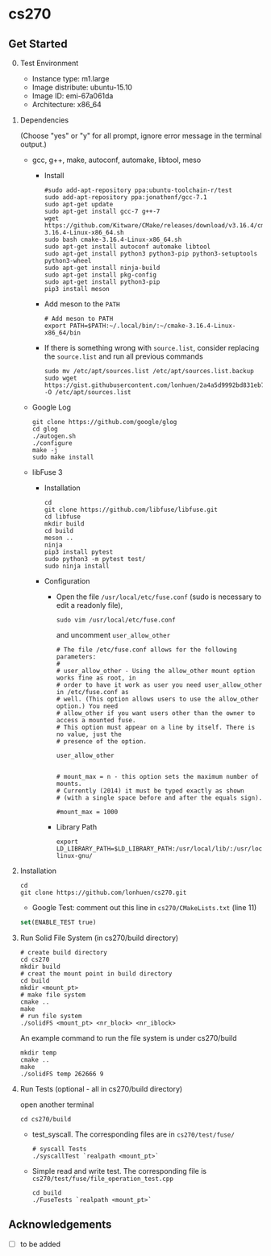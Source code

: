 # cs270

## Get Started

0. Test Environment

   * Instance type: m1.large
   * Image distribute: ubuntu-15.10
   * Image ID: emi-67a061da
   * Architecture: x86_64

1. Dependencies

   (Choose "yes" or "y" for all prompt, ignore error message in the terminal output.) 
    
    * gcc, g++, make, autoconf, automake, libtool, meso
      * Install
        ``` shell
        #sudo add-apt-repository ppa:ubuntu-toolchain-r/test
        sudo add-apt-repository ppa:jonathonf/gcc-7.1
        sudo apt-get update
        sudo apt-get install gcc-7 g++-7
        wget https://github.com/Kitware/CMake/releases/download/v3.16.4/cmake-3.16.4-Linux-x86_64.sh
        sudo bash cmake-3.16.4-Linux-x86_64.sh
        sudo apt-get install autoconf automake libtool
        sudo apt-get install python3 python3-pip python3-setuptools python3-wheel
        sudo apt-get install ninja-build
        sudo apt-get install pkg-config
        sudo apt-get install python3-pip
        pip3 install meson
      * Add meson to the `PATH`
        ``` shell
        # Add meson to PATH
        export PATH=$PATH:~/.local/bin/:~/cmake-3.16.4-Linux-x86_64/bin
        ```
      * If there is something wrong with `source.list`, consider replacing the `source.list` and run all previous commands
      
        ``` shell
        sudo mv /etc/apt/sources.list /etc/apt/sources.list.backup
        sudo wget https://gist.githubusercontent.com/lonhuen/2a4a5d9992bd831eb74a6b903107c927/raw/53dc53adac5faed5335072a11b5a30d7d41578a6/source.list.cs270 -O /etc/apt/sources.list
        ```
   
    * Google Log
      ``` shell
      git clone https://github.com/google/glog
      cd glog
      ./autogen.sh
      ./configure
      make -j
      sudo make install
      ```
     
    * libFuse 3
      * Installation
      
        ``` shell
        cd
        git clone https://github.com/libfuse/libfuse.git
        cd libfuse
        mkdir build
        cd build
        meson ..
        ninja
        pip3 install pytest
        sudo python3 -m pytest test/
        sudo ninja install
        ```
      * Configuration
        * Open the file `/usr/local/etc/fuse.conf` (sudo is necessary to edit a readonly file), 
          ``` shell
          sudo vim /usr/local/etc/fuse.conf
          ```
          and uncomment `user_allow_other`
          ``` shell
          # The file /etc/fuse.conf allows for the following parameters:
          #
          # user_allow_other - Using the allow_other mount option works fine as root, in
          # order to have it work as user you need user_allow_other in /etc/fuse.conf as
          # well. (This option allows users to use the allow_other option.) You need
          # allow_other if you want users other than the owner to access a mounted fuse.
          # This option must appear on a line by itself. There is no value, just the
          # presence of the option.

          user_allow_other


          # mount_max = n - this option sets the maximum number of mounts.
          # Currently (2014) it must be typed exactly as shown
          # (with a single space before and after the equals sign).

          #mount_max = 1000
          ```
        * Library Path
        
          ``` shell
          export LD_LIBRARY_PATH=$LD_LIBRARY_PATH:/usr/local/lib/:/usr/local/lib/x86_64-linux-gnu/
          ```

2. Installation

   ``` shell
   cd
   git clone https://github.com/lonhuen/cs270.git
   ```
   
   * Google Test: comment out this line in `cs270/CMakeLists.txt` (line 11)
   
   ``` cmake
   set(ENABLE_TEST true)
   ```

3. Run Solid File System (in cs270/build directory)

    ``` shell
    # create build directory
    cd cs270
    mkdir build
    # creat the mount point in build directory
    cd build
    mkdir <mount_pt>
    # make file system
    cmake ..
    make
    # run file system
    ./solidFS <mount_pt> <nr_block> <nr_iblock>
    ```
    An example command to run the file system is under cs270/build
    
    ```shell
    mkdir temp
    cmake ..
    make
    ./solidFS temp 262666 9
    ```

4. Run Tests (optional - all in cs270/build directory)

   open another terminal
   ``` shell
   cd cs270/build
   ```

   * test_syscall. The corresponding files are in `cs270/test/fuse/`

     ``` shell
     # syscall Tests
     ./syscallTest `realpath <mount_pt>`
     ```
      
   * Simple read and write test. The corresponding file is `cs270/test/fuse/file_operation_test.cpp`

     ``` shell
     cd build
     ./FuseTests `realpath <mount_pt>`
     ```

## Acknowledgements

- [ ] to be added
